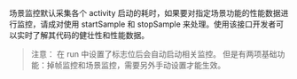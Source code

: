 场景监控默认采集各个 activity 启动的耗时，如果要对指定场景功能的性能数据进行监控，请成对使用 startSample 和 stopSample 来处理。使用该接口开发者可以实时了解其代码的健壮性和性能数据。
>注意：
>在 run 中设置了标志位后会自动启动相关监控。
>但是有两项基础功能：掉帧监控和场景监控，需要另外手动设置才能生效。